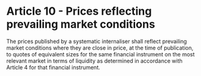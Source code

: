 # Article 10 - Prices reflecting prevailing market conditions


The prices published by a systematic internaliser shall reflect prevailing market conditions where they are close in price, at the time of publication, to quotes of equivalent sizes for the same financial instrument on the most relevant market in terms of liquidity as determined in accordance with Article 4 for that financial instrument.

